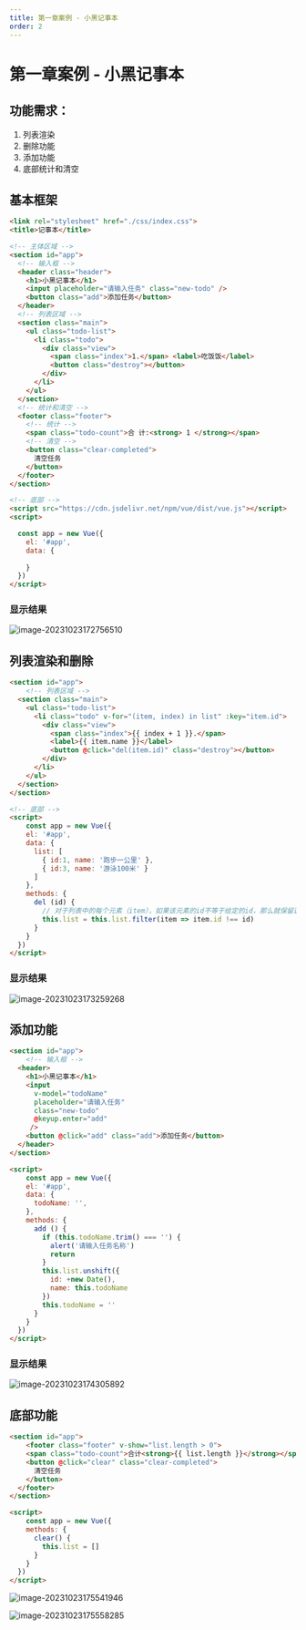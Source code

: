 ```yaml
---
title: 第一章案例 - 小黑记事本
order: 2
---
```


# 第一章案例 - 小黑记事本

## 功能需求：

1. 列表渲染
2. 删除功能
3. 添加功能
4. 底部统计和清空

## 基本框架

```html
<link rel="stylesheet" href="./css/index.css">
<title>记事本</title>

<!-- 主体区域 -->
<section id="app">
  <!-- 输入框 -->
  <header class="header">
    <h1>小黑记事本</h1>
    <input placeholder="请输入任务" class="new-todo" />
    <button class="add">添加任务</button>
  </header>
  <!-- 列表区域 -->
  <section class="main">
    <ul class="todo-list">
      <li class="todo">
        <div class="view">
          <span class="index">1.</span> <label>吃饭饭</label>
          <button class="destroy"></button>
        </div>
      </li>
    </ul>
  </section>
  <!-- 统计和清空 -->
  <footer class="footer">
    <!-- 统计 -->
    <span class="todo-count">合 计:<strong> 1 </strong></span>
    <!-- 清空 -->
    <button class="clear-completed">
      清空任务
    </button>
  </footer>
</section>

<!-- 底部 -->
<script src="https://cdn.jsdelivr.net/npm/vue/dist/vue.js"></script>
<script>

  const app = new Vue({
    el: '#app',
    data: {
      
    }
  })
</script>
```

### 显示结果

![image-20231023172756510](md_img/image-20231023172756510.png)

## 列表渲染和删除

```html
<section id="app">
	<!-- 列表区域 -->
  <section class="main">
  	<ul class="todo-list">
      <li class="todo" v-for="(item, index) in list" :key="item.id">
      	<div class="view">
          <span class="index">{{ index + 1 }}.</span> 
          <label>{{ item.name }}</label>
          <button @click="del(item.id)" class="destroy"></button>
        </div>
      </li>
    </ul>
  </section>
</section>

<!-- 底部 -->
<script>
	const app = new Vue({
    el: '#app',
    data: {
      list: [
        { id:1, name: '跑步一公里' },
        { id:3, name: '游泳100米' }
      ]
    },
    methods: {
      del (id) {
        // 对于列表中的每个元素（item），如果该元素的id不等于给定的id，那么就保留这个元素。
        this.list = this.list.filter(item => item.id !== id)
      }
    }
  })
</script>
```

### 显示结果

![image-20231023173259268](md_img/image-20231023173259268.png)

## 添加功能

```html
<section id="app">
	<!-- 输入框 -->
  <header>
  	<h1>小黑记事本</h1>
    <input 
      v-model="todoName" 
      placeholder="请输入任务" 
      class="new-todo" 
      @keyup.enter="add"
     />
    <button @click="add" class="add">添加任务</button>
  </header>
</section>

<script>
	const app = new Vue({
    el: '#app',
    data: {
      todoName: '',
    },
    methods: {
      add () {
        if (this.todoName.trim() === '') {
          alert('请输入任务名称')
          return
        }
        this.list.unshift({
          id: +new Date(),
          name: this.todoName
        })
        this.todoName = ''
      }
    }
  })
</script>
```

### 显示结果

![image-20231023174305892](md_img/image-20231023174305892.png)

## 底部功能

```html
<section id="app">
	<footer class="footer" v-show="list.length > 0">
  	<span class="todo-count">合计<strong>{{ list.length }}</strong></span>
    <button @click="clear" class="clear-completed">
      清空任务
    </button>
  </footer>
</section>

<script>
	const app = new Vue({
    methods: {
      clear() {
        this.list = []
      }
    }
  })
</script>
```

![image-20231023175541946](md_img/image-20231023175541946.png)

![image-20231023175558285](md_img/image-20231023175558285.png)